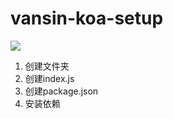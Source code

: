 # vansin-koa-setup

![](https://moonstarimg.oss-cn-hangzhou.aliyuncs.com/picgo_img/20210921093424.png)



1. 创建文件夹
2. 创建index.js
3. 创建package.json
4. 安装依赖

